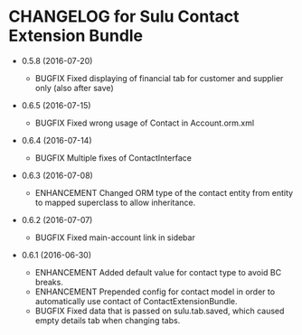 CHANGELOG for Sulu Contact Extension Bundle
===========================================

* 0.5.8 (2016-07-20)

    * BUGFIX       Fixed displaying of financial tab for customer and supplier only (also after save)

* 0.6.5 (2016-07-15)

    * BUGFIX       Fixed wrong usage of Contact in Account.orm.xml

* 0.6.4 (2016-07-14)

    * BUGFIX       Multiple fixes of ContactInterface

* 0.6.3 (2016-07-08)

    * ENHANCEMENT  Changed ORM type of the contact entity from entity to mapped superclass to
                   allow inheritance.

* 0.6.2 (2016-07-07)

    * BUGFIX       Fixed main-account link in sidebar

* 0.6.1 (2016-06-30)

    * ENHANCEMENT  Added default value for contact type to avoid BC breaks.
    * ENHANCEMENT  Prepended config for contact model in order to automatically use contact of
                   ContactExtensionBundle.
    * BUGFIX       Fixed data that is passed on sulu.tab.saved, which caused empty details tab
                   when changing tabs.
